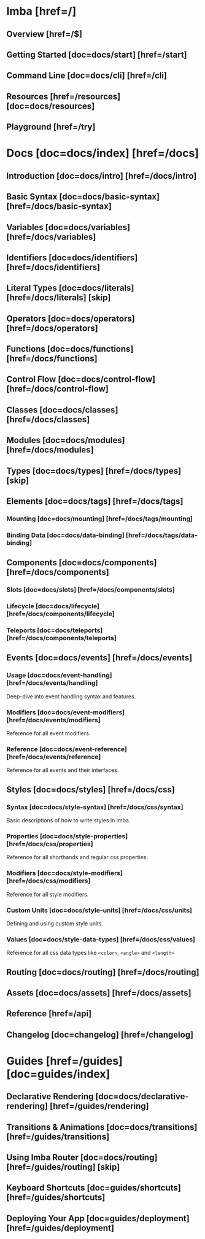 # Imba [href=/]

## Overview [href=/$]

## Getting Started [doc=docs/start] [href=/start]

## Command Line [doc=docs/cli] [href=/cli]

## Resources [href=/resources] [doc=docs/resources]

## Playground [href=/try]

# Docs [doc=docs/index] [href=/docs]

## Introduction [doc=docs/intro] [href=/docs/intro]

## Basic Syntax [doc=docs/basic-syntax] [href=/docs/basic-syntax]

## Variables [doc=docs/variables] [href=/docs/variables]

## Identifiers [doc=docs/identifiers] [href=/docs/identifiers]

## Literal Types [doc=docs/literals] [href=/docs/literals] [skip]

## Operators [doc=docs/operators] [href=/docs/operators]

## Functions [doc=docs/functions] [href=/docs/functions]

## Control Flow [doc=docs/control-flow] [href=/docs/control-flow]

## Classes [doc=docs/classes] [href=/docs/classes]

## Modules [doc=docs/modules] [href=/docs/modules]

## Types [doc=docs/types] [href=/docs/types] [skip]

## Elements [doc=docs/tags] [href=/docs/tags]

### Mounting [doc=docs/mounting] [href=/docs/tags/mounting]

### Binding Data [doc=docs/data-binding] [href=/docs/tags/data-binding]

## Components [doc=docs/components] [href=/docs/components]

### Slots [doc=docs/slots] [href=/docs/components/slots]

### Lifecycle [doc=docs/lifecycle] [href=/docs/components/lifecycle]

### Teleports [doc=docs/teleports] [href=/docs/components/teleports]

## Events [doc=docs/events] [href=/docs/events]

### Usage [doc=docs/event-handling] [href=/docs/events/handling]

Deep-dive into event handling syntax and features.

### Modifiers [doc=docs/event-modifiers] [href=/docs/events/modifiers]

Reference for all event modifiers.

### Reference [doc=docs/event-reference] [href=/docs/events/reference]

Reference for all events and their interfaces.

## Styles [doc=docs/styles] [href=/docs/css]

### Syntax [doc=docs/style-syntax] [href=/docs/css/syntax]

Basic descriptions of how to write styles in imba.

### Properties [doc=docs/style-properties] [href=/docs/css/properties]

Reference for all shorthands and regular css properties.

### Modifiers [doc=docs/style-modifiers] [href=/docs/css/modifiers]

Reference for all style modifiers.

### Custom Units [doc=docs/style-units] [href=/docs/css/units]

Defining and using custom style units.

### Values [doc=docs/style-data-types] [href=/docs/css/values]

Reference for all css data types like `<color>`, `<angle>` and `<length>`

## Routing [doc=docs/routing] [href=/docs/routing]

## Assets [doc=docs/assets] [href=/docs/assets]

## Reference [href=/api]

## Changelog [doc=changelog] [href=/changelog]


# Guides [href=/guides] [doc=guides/index]

## Declarative Rendering [doc=docs/declarative-rendering] [href=/guides/rendering]

## Transitions & Animations [doc=docs/transitions] [href=/guides/transitions]

## Using Imba Router [doc=docs/routing] [href=/guides/routing] [skip]

## Keyboard Shortcuts [doc=guides/shortcuts] [href=/guides/shortcuts]

## Deploying Your App [doc=guides/deployment] [href=/guides/deployment]